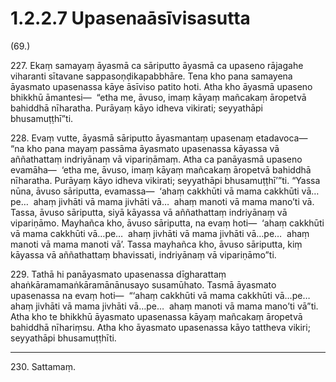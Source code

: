 

# 1.2.2.7 Upasenaāsīvisasutta





(69.)

227\. Ekaṃ samayaṃ āyasmā ca sāriputto āyasmā ca upaseno rājagahe viharanti sītavane sappasoṇḍikapabbhāre. Tena kho pana samayena āyasmato upasenassa kāye āsīviso patito hoti. Atha kho āyasmā upaseno bhikkhū āmantesi—  “etha me, āvuso, imaṃ kāyaṃ mañcakaṃ āropetvā bahiddhā nīharatha. Purāyaṃ kāyo idheva vikirati; seyyathāpi bhusamuṭṭhī”ti.

228\. Evaṃ vutte, āyasmā sāriputto āyasmantaṃ upasenaṃ etadavoca—  “na kho pana mayaṃ passāma āyasmato upasenassa kāyassa vā aññathattaṃ indriyānaṃ vā vipariṇāmaṃ. Atha ca panāyasmā upaseno evamāha—  ‘etha me, āvuso, imaṃ kāyaṃ mañcakaṃ āropetvā bahiddhā nīharatha. Purāyaṃ kāyo idheva vikirati; seyyathāpi bhusamuṭṭhī’”ti. “Yassa nūna, āvuso sāriputta, evamassa—  ‘ahaṃ cakkhūti vā mama cakkhūti vā…pe…  ahaṃ jivhāti vā mama jivhāti vā…  ahaṃ manoti vā mama mano’ti vā. Tassa, āvuso sāriputta, siyā kāyassa vā aññathattaṃ indriyānaṃ vā vipariṇāmo. Mayhañca kho, āvuso sāriputta, na evaṃ hoti—  ‘ahaṃ cakkhūti vā mama cakkhūti vā…pe…  ahaṃ jivhāti vā mama jivhāti vā…pe…  ahaṃ manoti vā mama manoti vā’. Tassa mayhañca kho, āvuso sāriputta, kiṃ kāyassa vā aññathattaṃ bhavissati, indriyānaṃ vā vipariṇāmo”ti.

229\. Tathā hi panāyasmato upasenassa dīgharattaṃ ahaṅkāramamaṅkāramānānusayo susamūhato. Tasmā āyasmato upasenassa na evaṃ hoti—  “‘ahaṃ cakkhūti vā mama cakkhūti vā…pe…  ahaṃ jivhāti vā mama jivhāti vā…pe…  ahaṃ manoti vā mama mano’ti vā”ti. Atha kho te bhikkhū āyasmato upasenassa kāyaṃ mañcakaṃ āropetvā bahiddhā nīhariṃsu. Atha kho āyasmato upasenassa kāyo tattheva vikiri; seyyathāpi bhusamuṭṭhīti.

---

230\. Sattamaṃ.





